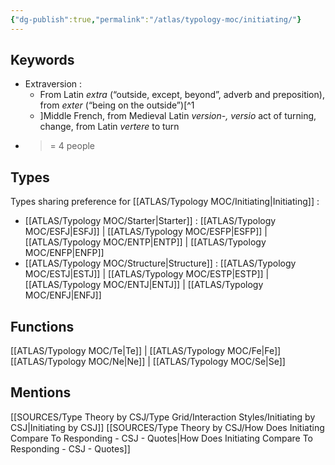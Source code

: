 ```yaml
---
{"dg-publish":true,"permalink":"/atlas/typology-moc/initiating/"}
---
```



## Keywords
- Extraversion : 
	- From Latin _extra_ (“outside, except, beyond”, adverb and preposition), from _exter_ (“being on the outside”)[^1
	- ]Middle French, from Medieval Latin _version-, versio_ act of turning, change, from Latin _vertere_ to turn
- >= 4 people 

## Types 
Types sharing preference for [[ATLAS/Typology MOC/Initiating\|Initiating]] :
- [[ATLAS/Typology MOC/Starter\|Starter]] : [[ATLAS/Typology MOC/ESFJ\|ESFJ]] | [[ATLAS/Typology MOC/ESFP\|ESFP]] | [[ATLAS/Typology MOC/ENTP\|ENTP]] | [[ATLAS/Typology MOC/ENFP\|ENFP]] 
- [[ATLAS/Typology MOC/Structure\|Structure]] : [[ATLAS/Typology MOC/ESTJ\|ESTJ]] | [[ATLAS/Typology MOC/ESTP\|ESTP]] | [[ATLAS/Typology MOC/ENTJ\|ENTJ]] | [[ATLAS/Typology MOC/ENFJ\|ENFJ]]

## Functions 
[[ATLAS/Typology MOC/Te\|Te]] | [[ATLAS/Typology MOC/Fe\|Fe]] 
[[ATLAS/Typology MOC/Ne\|Ne]] | [[ATLAS/Typology MOC/Se\|Se]] 

## Mentions
[[SOURCES/Type Theory by CSJ/Type Grid/Interaction Styles/Initiating by CSJ\|Initiating by CSJ]]
[[SOURCES/Type Theory by CSJ/How Does Initiating Compare To Responding - CSJ - Quotes\|How Does Initiating Compare To Responding - CSJ - Quotes]]

[^1]: [extra- - Wiktionary](https://en.wiktionary.org/wiki/extra-#:~:text=English-,Etymology,being%20on%20the%20outside%E2%80%9D).)